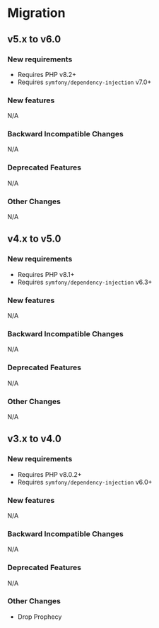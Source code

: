 # Migration

## v5.x to v6.0

### New requirements

- Requires PHP v8.2+
- Requires `symfony/dependency-injection` v7.0+

### New features

N/A

### Backward Incompatible Changes

N/A

### Deprecated Features

N/A

### Other Changes

N/A



## v4.x to v5.0

### New requirements

- Requires PHP v8.1+
- Requires `symfony/dependency-injection` v6.3+

### New features

N/A

### Backward Incompatible Changes

N/A

### Deprecated Features

N/A

### Other Changes

N/A



## v3.x to v4.0

### New requirements

- Requires PHP v8.0.2+
- Requires `symfony/dependency-injection` v6.0+

### New features

N/A

### Backward Incompatible Changes

N/A

### Deprecated Features

N/A

### Other Changes

- Drop Prophecy
